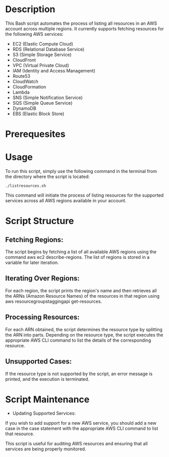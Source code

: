 # Description
This Bash script automates the process of listing all resources in an AWS account across multiple regions. It currently supports fetching resources for the following AWS services:

- EC2 (Elastic Compute Cloud)
- RDS (Relational Database Service)
- S3 (Simple Storage Service)
- CloudFront
- VPC (Virtual Private Cloud)
- IAM (Identity and Access Management)
- Route53
- CloudWatch
- CloudFormation
- Lambda
- SNS (Simple Notification Service)
- SQS (Simple Queue Service)
- DynamoDB
- EBS (Elastic Block Store)

# Prerequesites


# Usage
To run this script, simply use the following command in the terminal from the directory where the script is located:

```
./listresources.sh
```

This command will initiate the process of listing resources for the supported services across all AWS regions available in your account.

# Script Structure

## Fetching Regions:

The script begins by fetching a list of all available AWS regions using the command aws ec2 describe-regions.
The list of regions is stored in a variable for later iteration.

## Iterating Over Regions:

For each region, the script prints the region's name and then retrieves all the ARNs (Amazon Resource Names) of the resources in that region using aws resourcegroupstaggingapi get-resources.

## Processing Resources:

For each ARN obtained, the script determines the resource type by splitting the ARN into parts.
Depending on the resource type, the script executes the appropriate AWS CLI command to list the details of the corresponding resource.

## Unsupported Cases:

If the resource type is not supported by the script, an error message is printed, and the execution is terminated.

# Script Maintenance

- Updating Supported Services:

If you wish to add support for a new AWS service, you should add a new case in the case statement with the appropriate AWS CLI command to list that resource.


This script is useful for auditing AWS resources and ensuring that all services are being properly monitored.